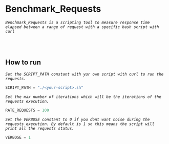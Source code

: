 # Benchmark_Requests
<em>

```
Benchmark_Requests is a scripting tool to measure response time elapsed between a range of request with a specific bash script with curl
```
</em>

<br/>
<br/>

## How to run ##
<em>

```
Set the SCRIPT_PATH constant with yur own script with curl to run the requests.
```
</em>

```python
SCRIPT_PATH = "./<your-script>.sh"
```

<em>

```
Set the max number of iterations which will be the iterations of the requests execution.
```
</em>

```python
RATE_REQUESTS = 100
```
<em>

```
Set the VERBOSE constant to 0 if you dont want noise during the requests execution. By default is 1 so this means the script will print all the requests status.
```
</em>

```python
VERBOSE = 1
```